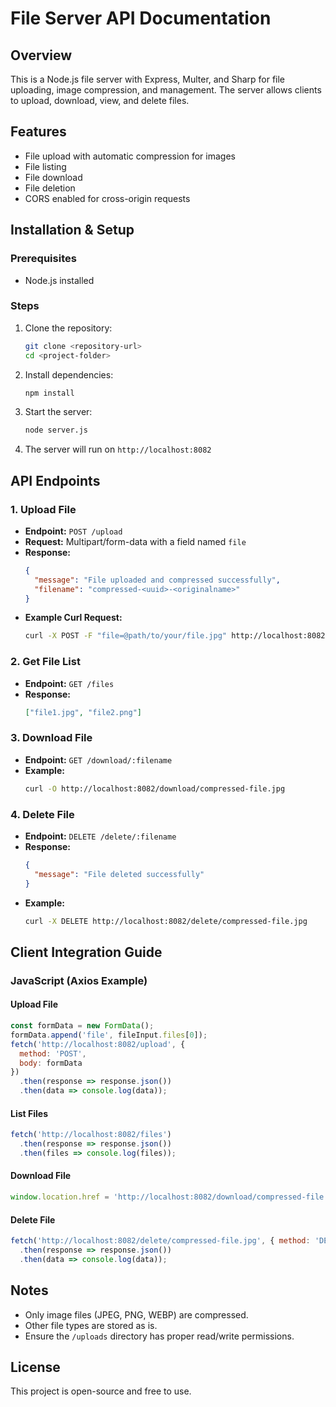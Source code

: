 # File Server API Documentation

## Overview
This is a Node.js file server with Express, Multer, and Sharp for file uploading, image compression, and management. The server allows clients to upload, download, view, and delete files.

## Features
- File upload with automatic compression for images
- File listing
- File download
- File deletion
- CORS enabled for cross-origin requests

## Installation & Setup

### Prerequisites
- Node.js installed

### Steps
1. Clone the repository:
   ```sh
   git clone <repository-url>
   cd <project-folder>
   ```
2. Install dependencies:
   ```sh
   npm install
   ```
3. Start the server:
   ```sh
   node server.js
   ```
4. The server will run on `http://localhost:8082`

## API Endpoints

### 1. Upload File
- **Endpoint:** `POST /upload`
- **Request:** Multipart/form-data with a field named `file`
- **Response:**
  ```json
  {
    "message": "File uploaded and compressed successfully",
    "filename": "compressed-<uuid>-<originalname>"
  }
  ```
- **Example Curl Request:**
  ```sh
  curl -X POST -F "file=@path/to/your/file.jpg" http://localhost:8082/upload
  ```

### 2. Get File List
- **Endpoint:** `GET /files`
- **Response:**
  ```json
  ["file1.jpg", "file2.png"]
  ```

### 3. Download File
- **Endpoint:** `GET /download/:filename`
- **Example:**
  ```sh
  curl -O http://localhost:8082/download/compressed-file.jpg
  ```

### 4. Delete File
- **Endpoint:** `DELETE /delete/:filename`
- **Response:**
  ```json
  {
    "message": "File deleted successfully"
  }
  ```
- **Example:**
  ```sh
  curl -X DELETE http://localhost:8082/delete/compressed-file.jpg
  ```

## Client Integration Guide

### JavaScript (Axios Example)

#### Upload File
```js
const formData = new FormData();
formData.append('file', fileInput.files[0]);
fetch('http://localhost:8082/upload', {
  method: 'POST',
  body: formData
})
  .then(response => response.json())
  .then(data => console.log(data));
```

#### List Files
```js
fetch('http://localhost:8082/files')
  .then(response => response.json())
  .then(files => console.log(files));
```

#### Download File
```js
window.location.href = 'http://localhost:8082/download/compressed-file.jpg';
```

#### Delete File
```js
fetch('http://localhost:8082/delete/compressed-file.jpg', { method: 'DELETE' })
  .then(response => response.json())
  .then(data => console.log(data));
```

## Notes
- Only image files (JPEG, PNG, WEBP) are compressed.
- Other file types are stored as is.
- Ensure the `/uploads` directory has proper read/write permissions.

## License
This project is open-source and free to use.

